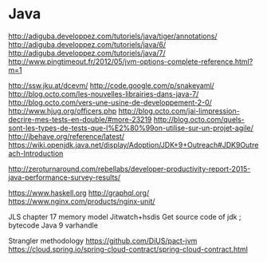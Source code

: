# Java
http://adiguba.developpez.com/tutoriels/java/tiger/annotations/
http://adiguba.developpez.com/tutoriels/java/6/
http://adiguba.developpez.com/tutoriels/java/7/
http://www.pingtimeout.fr/2012/05/jvm-options-complete-reference.html?m=1

http://ssw.jku.at/dcevm/
http://code.google.com/p/snakeyaml/
http://blog.octo.com/les-nouvelles-librairies-dans-java-7/
http://blog.octo.com/vers-une-usine-de-developpement-2-0/
http://www.hjug.org/officers.php
http://blog.octo.com/jai-limpression-decrire-mes-tests-en-double/#more-23219
http://blog.octo.com/quels-sont-les-types-de-tests-que-l%E2%80%99on-utilise-sur-un-projet-agile/
http://jbehave.org/reference/latest/
https://wiki.openjdk.java.net/display/Adoption/JDK+9+Outreach#JDK9Outreach-Introduction

http://zeroturnaround.com/rebellabs/developer-productivity-report-2015-java-performance-survey-results/

https://www.haskell.org
http://graphql.org/
https://www.nginx.com/products/nginx-unit/

JLS chapter 17 memory model
Jitwatch+hsdis
Get source code of jdk ; bytecode
Java 9 varhandle

Strangler methodology
https://github.com/DiUS/pact-jvm
https://cloud.spring.io/spring-cloud-contract/spring-cloud-contract.html
